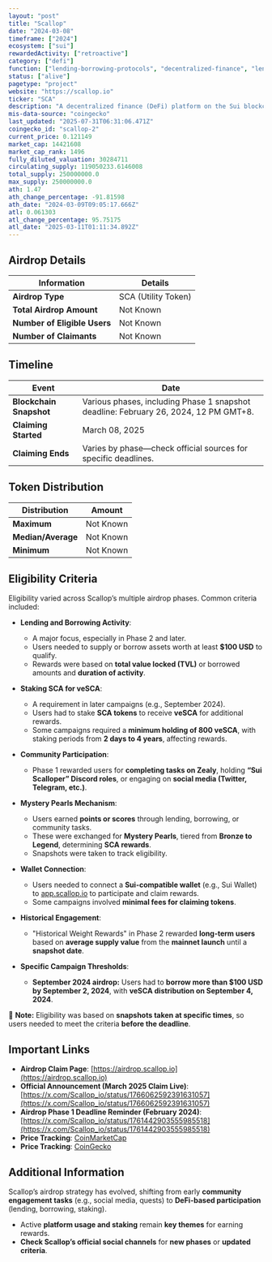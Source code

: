 ```yaml
---
layout: "post"
title: "Scallop"
date: "2024-03-08"
timeframe: ["2024"]
ecosystem: ["sui"]
rewardedActivity: ["retroactive"]
category: ["defi"]
function: ["lending-borrowing-protocols", "decentralized-finance", "lending"]
status: ["alive"]
pagetype: "project"
website: "https://scallop.io"
ticker: "SCA"
description: "A decentralized finance (DeFi) platform on the Sui blockchain, offering lending, borrowing, and staking services."
mis-data-source: "coingecko"
last_updated: "2025-07-31T06:31:06.471Z"
coingecko_id: "scallop-2"
current_price: 0.121149
market_cap: 14421608
market_cap_rank: 1496
fully_diluted_valuation: 30284711
circulating_supply: 119050233.6146008
total_supply: 250000000.0
max_supply: 250000000.0
ath: 1.47
ath_change_percentage: -91.81598
ath_date: "2024-03-09T09:05:17.666Z"
atl: 0.061303
atl_change_percentage: 95.75175
atl_date: "2025-03-11T01:11:34.892Z"
---
```


## Airdrop Details

| Information                  | Details             |
| ---------------------------- | ------------------- |
| **Airdrop Type**             | SCA (Utility Token) |
| **Total Airdrop Amount**     | Not Known           |
| **Number of Eligible Users** | Not Known           |
| **Number of Claimants**      | Not Known           |

## Timeline

| Event                   | Date                                                                                 |
| ----------------------- | ------------------------------------------------------------------------------------ |
| **Blockchain Snapshot** | Various phases, including Phase 1 snapshot deadline: February 26, 2024, 12 PM GMT+8. |
| **Claiming Started**    | March 08, 2025                                                                       |
| **Claiming Ends**       | Varies by phase—check official sources for specific deadlines.                       |

## Token Distribution

| Distribution       | Amount    |
| ------------------ | --------- |
| **Maximum**        | Not Known |
| **Median/Average** | Not Known |
| **Minimum**        | Not Known |

## Eligibility Criteria

Eligibility varied across Scallop’s multiple airdrop phases. Common criteria included:

- **Lending and Borrowing Activity**:

  - A major focus, especially in Phase 2 and later.
  - Users needed to supply or borrow assets worth at least **$100 USD** to qualify.
  - Rewards were based on **total value locked (TVL)** or borrowed amounts and **duration of activity**.

- **Staking SCA for veSCA**:

  - A requirement in later campaigns (e.g., September 2024).
  - Users had to stake **SCA tokens** to receive **veSCA** for additional rewards.
  - Some campaigns required a **minimum holding of 800 veSCA**, with staking periods from **2 days to 4 years**, affecting rewards.

- **Community Participation**:

  - Phase 1 rewarded users for **completing tasks on Zealy**, holding **“Sui Scalloper” Discord roles**, or engaging on **social media (Twitter, Telegram, etc.)**.

- **Mystery Pearls Mechanism**:

  - Users earned **points or scores** through lending, borrowing, or community tasks.
  - These were exchanged for **Mystery Pearls**, tiered from **Bronze to Legend**, determining **SCA rewards**.
  - Snapshots were taken to track eligibility.

- **Wallet Connection**:

  - Users needed to connect a **Sui-compatible wallet** (e.g., Sui Wallet) to [app.scallop.io](https://app.scallop.io) to participate and claim rewards.
  - Some campaigns involved **minimal fees for claiming tokens**.

- **Historical Engagement**:

  - "Historical Weight Rewards" in Phase 2 rewarded **long-term users** based on **average supply value** from the **mainnet launch** until a **snapshot date**.

- **Specific Campaign Thresholds**:
  - **September 2024 airdrop:** Users had to **borrow more than $100 USD by September 2, 2024**, with **veSCA distribution on September 4, 2024**.

📌 **Note:** Eligibility was based on **snapshots taken at specific times**, so users needed to meet the criteria **before the deadline**.

## Important Links

- **Airdrop Claim Page**: [https://airdrop.scallop.io](https://airdrop.scallop.io)
- **Official Announcement (March 2025 Claim Live)**: [https://x.com/Scallop_io/status/1766062592391631057](https://x.com/Scallop_io/status/1766062592391631057)
- **Airdrop Phase 1 Deadline Reminder (February 2024)**: [https://x.com/Scallop_io/status/1761442903555985518](https://x.com/Scallop_io/status/1761442903555985518)
- **Price Tracking**: [CoinMarketCap](https://coinmarketcap.com/currencies/scallop-2)
- **Price Tracking**: [CoinGecko](https://www.coingecko.com/en/coins/scallop-2)

## Additional Information

Scallop’s airdrop strategy has evolved, shifting from early **community engagement tasks** (e.g., social media, quests) to **DeFi-based participation** (lending, borrowing, staking).

- Active **platform usage and staking** remain **key themes** for earning rewards.
- **Check Scallop’s official social channels** for **new phases** or **updated criteria**.